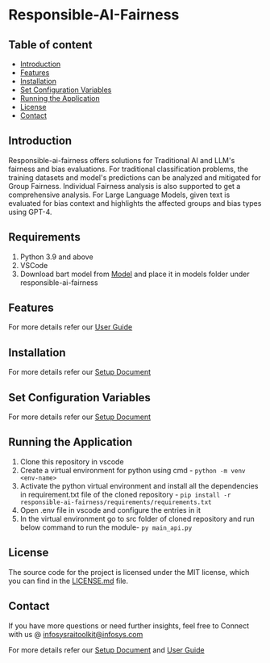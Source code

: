 # Responsible-AI-Fairness

## Table of content
- [Introduction](#introduction)
- [Features](#features)
- [Installation](#installation)
- [Set Configuration Variables](#set-configuration-variables)
- [Running the Application](#running-the-application)
- [License](#license)
- [Contact](#contact)


## Introduction
Responsible-ai-fairness offers solutions for Traditional AI and LLM's fairness and bias evaluations. For traditional classification problems, the training datasets and model's predictions can be analyzed and mitigated for Group Fairness. Individual Fairness analysis is also supported to get a comprehensive analysis. For Large Language Models, given text is evaluated for bias context and highlights the affected groups and bias types using GPT-4.

## Requirements
1. Python 3.9 and above
2. VSCode
3. Download bart model from [Model](https://huggingface.co/facebook/bart-large-mnli) and place it in models folder under responsible-ai-fairness

## Features
For more details refer our [User Guide](https://github.com/Infosys-AI-Cloud-MMS/responsible-ai-fairness/blob/IP-2.0.0.0-Merge/responsible-ai-fairness/docs/Fairness_API_Doc.pdf)
 
## Installation
For more details refer our [Setup Document](https://github.com/Infosys-AI-Cloud-MMS/responsible-ai-fairness/blob/IP-2.0.0.0-Merge/responsible-ai-fairness/docs/Setup%20document.pdf)

## Set Configuration Variables
For more details refer our [Setup Document](https://github.com/Infosys-AI-Cloud-MMS/responsible-ai-fairness/blob/IP-2.0.0.0-Merge/responsible-ai-fairness/docs/Setup%20document.pdf)

## Running the Application
1. Clone this repository in vscode
2. Create a virtual environment for python using cmd -
   `python -m venv <env-name>`
3. Activate the python virtual environment and install all the dependencies in requirement.txt file of the cloned repository -
   `pip install -r responsible-ai-fairness/requirements/requirements.txt`
4. Open .env file in vscode and configure the entries in it
5. In the virtual environment go to src folder of cloned repository and run below command to run the module-
   `py main_api.py`

## License
The source code for the project is licensed under the MIT license, which you can find in the [LICENSE.md](LICENSE.md) file.

## Contact
If you have more questions or need further insights, feel free to Connect with us @ infosysraitoolkit@infosys.com

For more details refer our [Setup Document](https://github.com/Infosys-AI-Cloud-MMS/responsible-ai-fairness/blob/IP-2.0.0.0-Merge/responsible-ai-fairness/docs/Setup%20document.pdf) and [User Guide](https://github.com/Infosys-AI-Cloud-MMS/responsible-ai-fairness/blob/IP-2.0.0.0-Merge/responsible-ai-fairness/docs/Fairness_API_Doc.pdf)

